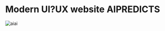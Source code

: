 # Modern UI?UX website AIPREDICTS
![aiai](https://github.com/thisissinghji/aipredicts/assets/91634297/0613ecfd-2daf-4b29-bcf4-15c6285d12da)
